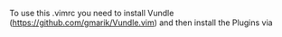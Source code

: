 To use this .vimrc you need to install Vundle (https://github.com/gmarik/Vundle.vim) 
and then install the Plugins via 

```:PluginInstall!
```

